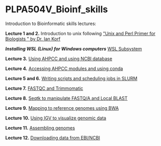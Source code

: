 # PLPA504V_Bioinf_skills

Introduction to Bioinformatic skills lectures:

__Lecture 1 and 2.__ Introduction to unix following ["Unix and Perl Primer for Biologists
" by Dr. Ian Korf](http://korflab.ucdavis.edu/Unix_and_Perl/current.html#part1)

  
  *__Installing WSL (Linux) for Windows computers__* [WSL Subsystem](Lecture_1-2/Linux_on_PC.md)
  
  
__Lecture 3.__ [Using AHPCC and using NCBI database](Lecture_3/Lecture_3.md)

__Lecture 4.__ [Accessing AHPCC modules and using conda](Lecture_4/Lecture_4.md)

__Lecture 5 and 6.__ [Writing scripts and scheduling jobs in SLURM](Lecture_6/Lecture_6.md)

__Lecture 7.__ [FASTQC and Trimmomatic](Lecture_7/Lecture_7.md)

__Lecture 8.__ [Seqtk to manipulate FASTQ/A and Local BLAST](Lecture_8/Lecture_8.knit.md)

__Lecture 9.__ [Mapping to reference genomes using BWA](Lecture_9/Lecture_9.md)

__Lecture 10.__ [Using IGV to visualize genomic data](Lecture_10/Lecture_10.md)

__Lecture 11.__ [Assembling genomes](Lecture_11/Lecture_11.md)

__Lecture 12.__ [Downloading data from EBI/NCBI](Lecture_12/Lecture_12.md)

